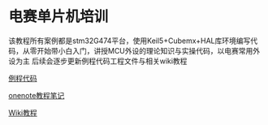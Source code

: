 # 电赛单片机培训
  该教程所有案例都是stm32G474平台，使用Keil5+Cubemx+HAL库环境编写代码，从零开始带小白入门，讲授MCU外设的理论知识与实操代码，以电赛常用外设为主
  后续会逐步更新例程代码工程文件与相关wiki教程

[例程代码](https://github.com/MisakaLoveEcho/Electric-race-microcontroller-training/tree/main/example)

[onenote教程笔记](https://github.com/MisakaLoveEcho/Electric-race-microcontroller-training/tree/main/%E6%95%99%E7%A8%8B%E7%AC%94%E8%AE%B0)

[Wiki教程](https://github.com/MisakaLoveEcho/Electric-race-microcontroller-training/wiki)
